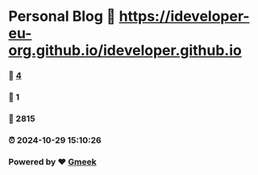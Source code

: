 # Personal Blog :link: https://ideveloper-eu-org.github.io/ideveloper.github.io 
### :page_facing_up: [4](https://ideveloper-eu-org.github.io/ideveloper.github.io/tag.html) 
### :speech_balloon: 1 
### :hibiscus: 2815 
### :alarm_clock: 2024-10-29 15:10:26 
### Powered by :heart: [Gmeek](https://github.com/Meekdai/Gmeek)
